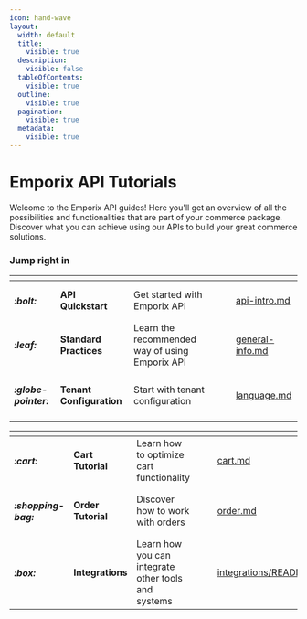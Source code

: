 ```yaml
---
icon: hand-wave
layout:
  width: default
  title:
    visible: true
  description:
    visible: false
  tableOfContents:
    visible: true
  outline:
    visible: true
  pagination:
    visible: true
  metadata:
    visible: true
---
```


# Emporix API Tutorials

Welcome to the Emporix API guides! Here you'll get an overview of all the possibilities and functionalities that are part of your commerce package. Discover what you can achieve using our APIs to build your great commerce solutions.

### Jump right in

<table data-view="cards"><thead><tr><th></th><th></th><th></th><th data-hidden data-card-cover data-type="files"></th><th data-hidden></th><th data-hidden data-card-target data-type="content-ref"></th></tr></thead><tbody><tr><td><h4><i class="fa-bolt">:bolt:</i></h4></td><td><strong>API Quickstart</strong></td><td>Get started with Emporix API</td><td></td><td></td><td><a href="api-intro.md">api-intro.md</a></td></tr><tr><td><h4><i class="fa-leaf">:leaf:</i></h4></td><td><strong>Standard Practices</strong></td><td>Learn the recommended way of using Emporix API</td><td></td><td></td><td><a href="../standard-practices/general-info.md">general-info.md</a></td></tr><tr><td><h4><i class="fa-globe-pointer">:globe-pointer:</i></h4></td><td><strong>Tenant Configuration</strong></td><td>Start with tenant configuration</td><td></td><td></td><td><a href="../configuration/configuration-service/language.md">language.md</a></td></tr></tbody></table>

<table data-view="cards"><thead><tr><th></th><th></th><th></th><th data-hidden data-card-cover data-type="files"></th><th data-hidden></th><th data-hidden data-card-target data-type="content-ref"></th></tr></thead><tbody><tr><td><h4><i class="fa-cart">:cart:</i></h4></td><td><strong>Cart Tutorial</strong></td><td>Learn how to optimize cart functionality</td><td></td><td></td><td><a href="../checkout/cart/cart.md">cart.md</a></td></tr><tr><td><h4><i class="fa-shopping-bag">:shopping-bag:</i></h4></td><td><strong>Order Tutorial</strong></td><td>Discover how to work with orders</td><td></td><td></td><td><a href="../orders/order/order.md">order.md</a></td></tr><tr><td><h4><i class="fa-box">:box:</i></h4></td><td><strong>Integrations</strong></td><td>Learn how you can integrate other tools and systems</td><td></td><td></td><td><a href="../integrations/README.md">integrations/README.md</a></td></tr></tbody></table>
